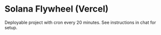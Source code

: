 # Solana Flywheel (Vercel)
Deployable project with cron every 20 minutes.
See instructions in chat for setup.
